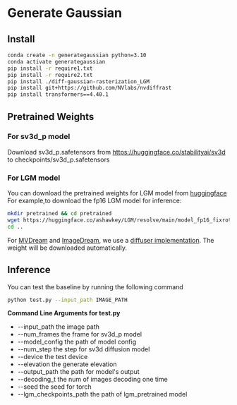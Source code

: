 # Generate Gaussian

## Install

```bash
conda create -n generategaussian python=3.10
conda activate generategaussian
pip install -r require1.txt
pip install -r require2.txt
pip install ./diff-gaussian-rasterization_LGM
pip install git+https://github.com/NVlabs/nvdiffrast
pip install transformers==4.40.1
```

## Pretrained Weights

### For sv3d_p model

Download sv3d_p.safetensors from https://huggingface.co/stabilityai/sv3d to checkpoints/sv3d_p.safetensors
### For LGM model

You can download the pretrained weights for LGM model from [huggingface](https://huggingface.co/ashawkey/LGM)
For example,to download the fp16 LGM model for inference:

```bash
mkdir pretrained && cd pretrained
wget https://huggingface.co/ashawkey/LGM/resolve/main/model_fp16_fixrot.safetensors
cd ..
```

For [MVDream](https://github.com/bytedance/MVDream)
and [ImageDream](https://github.com/bytedance/ImageDream),
we use a [diffuser implementation](https://github.com/ashawkey/mvdream_diffusers).
The weight will be downloaded automatically.

## Inference
You can test the baseline by running the following command
```Bash
python test.py --input_path IMAGE_PATH
```
**Command Line Arguments for test.py**
* --input_path the image path
* --num_frames the frame for sv3d_p model
* --model_config the path of model config
* --num_step the step for sv3d diffusion model
* --device the test device
* --elevation the generate elevation
* --output_path the path for model's output
* --decoding_t the num of images decoding one time
* --seed the seed for torch
* --lgm_checkpoints_path the path of lgm_pretrained model


